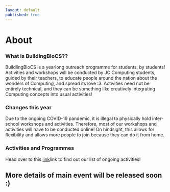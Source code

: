 ```yaml
---
layout: default
published: true
---
```


# About

### What is BuildingBloCS??
BuildlingBloCS is a yearlong outreach programme for students, by students! Activities and workshops will be conducted by JC Computing students, guided by their teachers, to educate people around the nation about the wonders of Computing, and spread its love :3. Activities need not be entirely technical, and they can be something like creatively integrating Computing concepts into usual activities!

### Changes this year
Due to the ongoing COVID-19 pandemic, it is illegal to physically hold inter-school workshops and activities. Therefore, most of our workshops and activities will have to be conducted online! On hindsight, this allows for flexibility and allows more people to join because they can do it from home.

### Activities and Programmes
Head over to this <a href="/2020/events-and-workshops">link</a>link to find out our list of ongoing activities!

<!--

## Fringe Games

We have **8 exciting games** lined up for you in BuildingBloCS 2018- From decoding secret passages, to solving puzzles, the possibilities are boundless! 
Participants will be pushed to work together and compete against other teams in a race against time.

Details and instructions of the fringe games will be released on the day itself for an element of surprise. **The Best Performing Team will win attractive prizes ;)**

# Photos

<a class="btn" href="https://photos.app.goo.gl/cntLndL2gY9cu0jK2">View Album</a>
-->
## More details of main event will be released soon :)
